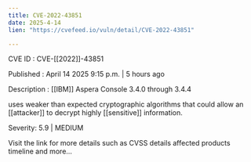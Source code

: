 ```yaml
---
title: CVE-2022-43851
date: 2025-4-14
lien: "https://cvefeed.io/vuln/detail/CVE-2022-43851"

---
```


CVE ID : CVE-[[2022]]-43851

Published :  April 14
2025
9:15 p.m. | 5 hours ago

Description :  [[IBM]] Aspera Console 3.4.0 through 3.4.4

uses weaker than expected cryptographic algorithms that could allow an  [[attacker]] to decrypt highly  [[sensitive]] information.

Severity: 5.9 | MEDIUM

Visit the link for more details
such as CVSS details
affected products
timeline
and more...
